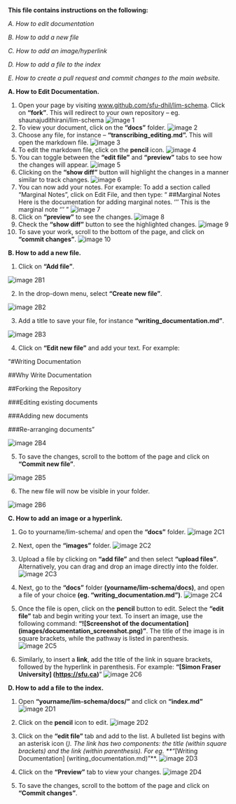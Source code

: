 **This file contains instructions on the following:** 

_A.	How to edit documentation_ 

_B.	How to add a new file_

_C.	How to add an image/hyperlink_ 

_D.	How to add a file to the index_

_E.	How to create a pull request and commit changes to the main website._ 

**A. How to Edit Documentation.**
1. Open your page by visiting www.github.com/sfu-dhil/lim-schema. Click on **“fork”**. This will redirect to your own repository – eg. shaunajudithirani/lim-schema 
![image 1](https://github.com/shaunajudith/lim-schema/blob/main/docs/images/2.1.%20png.png) 
2. To view your document, click on the **“docs”** folder. 
![image 2](https://github.com/shaunajudith/lim-schema/blob/main/docs/images/2.2.png)
3. Choose any file, for instance – **“transcribing_editing.md”.** This will open the markdown file. 
![image 3](https://github.com/shaunajudith/lim-schema/blob/main/docs/images/2.3%20transcribing%20editing.png)
4. To edit the markdown file, click on the **pencil** icon. 
![image 4](https://github.com/shaunajudith/lim-schema/blob/main/docs/images/2.4%20transcribing%20editing.png)
5. You can toggle between the **“edit file”** and **“preview”** tabs to see how the changes will appear. 
![image 5](https://github.com/shaunajudith/lim-schema/blob/main/docs/images/2.5%20edit%20file.png)
6. Clicking on the **“show diff”** button will highlight the changes in a manner similar to track changes. 
![image 6](https://github.com/shaunajudith/lim-schema/blob/main/docs/images/2.6%20show%20diff.png)
7. You can now add your notes. For example: To add a section called “Marginal Notes”, click on Edit File, and then type: 
“
##Marginal Notes 
Here is the documentation for adding marginal notes.
‘’’
<note type=”marginal” place=”margin”>This is the marginal note </note>
‘’’
” 
![image 7](https://github.com/shaunajudith/lim-schema/blob/main/docs/images/2.7%20marginal%20notes.png)
8. Click on **“preview”** to see the changes. 
![image 8](https://github.com/shaunajudith/lim-schema/blob/main/docs/images/2.8%20transcribing%20editing%20marginal%20notes.png)
9. Check the **“show diff”** button to see the highlighted changes. 
![image 9](https://github.com/shaunajudith/lim-schema/blob/main/docs/images/2.9%20highlighted%20changes.png)
10. To save your work, scroll to the bottom of the page, and click on **“commit changes”**. 
![image 10](https://github.com/shaunajudith/lim-schema/blob/main/docs/images/2.10%20commit%20changes.png)


**B. How to add a new file.**

1. Click on **“Add file”**. 

![image 2B1](https://github.com/shaunajudith/lim-schema/blob/main/docs/images/2.B.1.png)

2. In the drop-down menu, select **“Create new file”**. 

![image 2B2](https://github.com/shaunajudith/lim-schema/blob/main/docs/images/2.B.2.png)

3. Add a title to save your file, for instance **“writing_documentation.md”**. 

![image 2B3](https://github.com/shaunajudith/lim-schema/blob/main/docs/images/2.B.3.png)

4. Click on **“Edit new file”** and add your text. For example:

“#Writing Documentation
 
##Why Write Documentation

##Forking the Repository 

###Editing existing documents

###Adding new documents 

###Re-arranging documents” 

![image 2B4](https://github.com/shaunajudith/lim-schema/blob/main/docs/images/2.B.4.png)

5. To save the changes, scroll to the bottom of the page and click on **“Commit new file”**. 

![image 2B5](https://github.com/shaunajudith/lim-schema/blob/main/docs/images/2.B.5.png)

6. The new file will now be visible in your folder. 

![image 2B6](https://github.com/shaunajudith/lim-schema/blob/main/docs/images/2.B.6.png)

**C. How to add an image or a hyperlink.**

1. Go to yourname/lim-schema/ and open the **“docs”** folder. 
![image 2C1](https://github.com/shaunajudith/lim-schema/blob/main/docs/images/2.C.1.png)

2. Next, open the **“images”** folder. 
![image 2C2](https://github.com/shaunajudith/lim-schema/blob/main/docs/images/2.C.2.png)

3. Upload a file by clicking on **“add file”** and then select **“upload files”**. Alternatively, you can drag and drop an image directly into the folder. 
![image 2C3](https://github.com/shaunajudith/lim-schema/blob/main/docs/images/2.C.3.png)

4. Next, go to the **“docs”** folder **(yourname/lim-schema/docs)**, and open a file of your choice **(eg. “writing_documentation.md”)**.
![image 2C4](https://github.com/shaunajudith/lim-schema/blob/main/docs/images/2.C.4.png)

5. Once the file is open, click on the **pencil** button to edit. Select the **“edit file”** tab and begin writing your text. To insert an image, use the following command: **“![Screenshot of the documentation] (images/documentation_screenshot.png)”**. The title of the image is in square brackets, while the pathway is listed in parenthesis. 
![image 2C5](https://github.com/shaunajudith/lim-schema/blob/main/docs/images/2.C.5.png)

6. Similarly, to insert a **link**, add the title of the link in square brackets, followed by the hyperlink in parenthesis. For example: **“[Simon Fraser University] (https://sfu.ca)**” 
![image 2C6](https://github.com/shaunajudith/lim-schema/blob/main/docs/images/2.C.6.png)

**D. How to add a file to the index.** 

1. Open **“yourname/lim-schema/docs/”** and click on **“index.md”** 
![image 2D1](https://github.com/shaunajudith/lim-schema/blob/main/docs/images/2.D.1.png)
2. Click on the **pencil** icon to edit. 
![image 2D2](https://github.com/shaunajudith/lim-schema/blob/main/docs/images/2.D.2.png)

3. Click on the **“edit file”** tab and add to the list. A bulleted list begins with an asterisk icon (*). The link has two components: the title (within square brackets) and the link (within parenthesis). For eg. **“*[Writing Documentation] (writing_documentation.md)”**. 
![image 2D3](https://github.com/shaunajudith/lim-schema/blob/main/docs/images/2.D.3.png)

4. Click on the **“Preview”** tab to view your changes. 
![image 2D4](https://github.com/shaunajudith/lim-schema/blob/main/docs/images/2.D.4.png)

5. To save the changes, scroll to the bottom of the page and click on **“Commit changes”**. 
